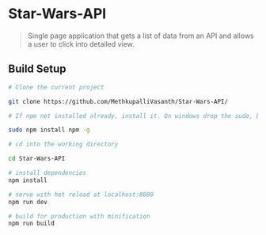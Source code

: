 
# Star-Wars-API

> Single page application that gets a list of data from an API and allows a user to click into detailed view.

## Build Setup

``` bash
# Clone the current project

git clone https://github.com/MethkupalliVasanth/Star-Wars-API/

# If npm not installed already, install it. On windows drop the sudo, but run it as administrator

sudo npm install npm -g

# cd into the working directory

cd Star-Wars-API

# install dependencies
npm install

# serve with hot reload at localhost:8080
npm run dev

# build for production with minification
npm run build
```

